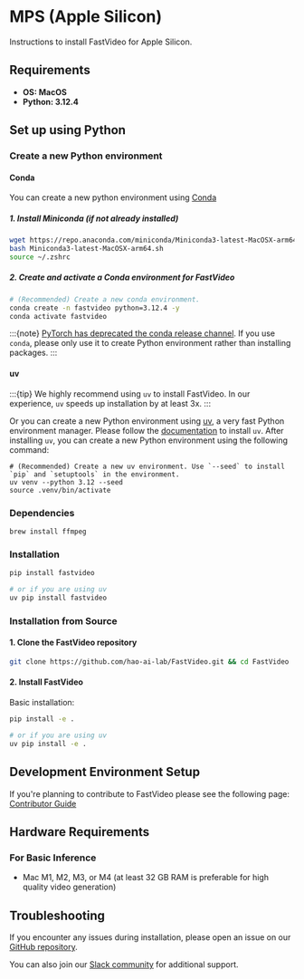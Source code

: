# MPS (Apple Silicon)

Instructions to install FastVideo for Apple Silicon.

## Requirements

- **OS: MacOS**
- **Python: 3.12.4**

## Set up using Python

### Create a new Python environment

#### Conda

You can create a new python environment using [Conda](https://docs.conda.io/projects/conda/en/stable/user-guide/getting-started.html)

##### 1. Install Miniconda (if not already installed)

```bash
wget https://repo.anaconda.com/miniconda/Miniconda3-latest-MacOSX-arm64.sh
bash Miniconda3-latest-MacOSX-arm64.sh
source ~/.zshrc
```

##### 2. Create and activate a Conda environment for FastVideo

```bash
# (Recommended) Create a new conda environment.
conda create -n fastvideo python=3.12.4 -y
conda activate fastvideo
```

:::{note}
[PyTorch has deprecated the conda release channel](https://github.com/pytorch/pytorch/issues/138506). If you use `conda`, please only use it to create Python environment rather than installing packages.
:::

#### uv

:::{tip}
We highly recommend using `uv` to install FastVideo. In our experience, `uv` speeds up installation by at least 3x.
:::

Or you can create a new Python environment using [uv](https://docs.astral.sh/uv/), a very fast Python environment manager. Please follow the [documentation](https://docs.astral.sh/uv/#getting-started) to install `uv`. After installing `uv`, you can create a new Python environment using the following command:

```console
# (Recommended) Create a new uv environment. Use `--seed` to install `pip` and `setuptools` in the environment.
uv venv --python 3.12 --seed
source .venv/bin/activate
```

### Dependencies

```
brew install ffmpeg
```

### Installation

```bash
pip install fastvideo

# or if you are using uv
uv pip install fastvideo
```

### Installation from Source

#### 1. Clone the FastVideo repository

```bash
git clone https://github.com/hao-ai-lab/FastVideo.git && cd FastVideo
```

#### 2. Install FastVideo

Basic installation:

```bash
pip install -e .

# or if you are using uv
uv pip install -e .
```

## Development Environment Setup

If you're planning to contribute to FastVideo please see the following page:
[Contributor Guide](#developer-overview)

## Hardware Requirements

### For Basic Inference

- Mac M1, M2, M3, or M4 (at least 32 GB RAM is preferable for high quality video generation)

## Troubleshooting

If you encounter any issues during installation, please open an issue on our [GitHub repository](https://github.com/hao-ai-lab/FastVideo).

You can also join our [Slack community](https://join.slack.com/t/fastvideo/shared_invite/zt-38u6p1jqe-yDI1QJOCEnbtkLoaI5bjZQ) for additional support.
